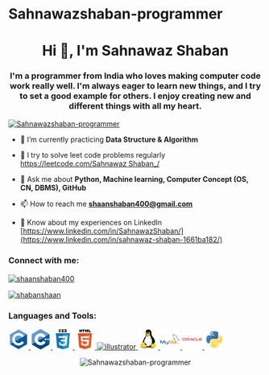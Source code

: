 # Sahnawazshaban-programmer

<h1 align="center">Hi 👋, I'm Sahnawaz Shaban</h1>
<h3 align="center">I'm a programmer from India who loves making computer code work really well. I'm always eager to learn new things, and I try to set a good example for others. I enjoy creating new and different things with all my heart.</h3>


<p align="left"> <a href="https://github.com/ryo-ma/github-profile-trophy"><img src="https://github-profile-trophy.vercel.app/?username=Sahnawazshaban-programmer" alt="Sahnawazshaban-programmer" /></a> </p>

- 🌱 I’m currently practicing **Data Structure & Algorithm**

- 📝 I try to solve leet code problems regularly [https://leetcode.com/Sahnawaz Shaban_/](https://leetcode.com/shaanshaban400/)

- 💬 Ask me about **Python, Machine learning, Computer Concept (OS, CN, DBMS), GitHub**

- 📫 How to reach me **shaanshaban400@gmail.com**

- 📄 Know about my experiences on LinkedIn [https://www.linkedin.com/in/SahnawazShaban/](https://www.linkedin.com/in/sahnawaz-shaban-1661ba182/)


<h3 align="left">Connect with me:</h3>
<p align="left">
<a href="https://leetcode.com/shaanshaban400/" target="blank"><img align="center" src="https://raw.githubusercontent.com/rahuldkjain/github-profile-readme-generator/master/src/images/icons/Social/leet-code.svg" alt="shaanshaban400" height="30" width="40" /></a>

<a href="https://instagram.com/shabanshaan" target="blank"><img align="center" src="https://raw.githubusercontent.com/rahuldkjain/github-profile-readme-generator/master/src/images/icons/Social/instagram.svg" alt="shabanshaan" height="30" width="40" /></a>

</p>

<h3 align="left">Languages and Tools:</h3>
<p align="left"> <a href="https://www.cprogramming.com/" target="_blank" rel="noreferrer"> <img src="https://raw.githubusercontent.com/devicons/devicon/master/icons/c/c-original.svg" alt="c" width="40" height="40"/> </a> <a href="https://www.w3schools.com/cpp/" target="_blank" rel="noreferrer"> <img src="https://raw.githubusercontent.com/devicons/devicon/master/icons/cplusplus/cplusplus-original.svg" alt="cplusplus" width="40" height="40"/> </a> <a href="https://www.w3schools.com/css/" target="_blank" rel="noreferrer"> <img src="https://raw.githubusercontent.com/devicons/devicon/master/icons/css3/css3-original-wordmark.svg" alt="css3" width="40" height="40"/> </a> <a href="https://www.w3.org/html/" target="_blank" rel="noreferrer"> <img src="https://raw.githubusercontent.com/devicons/devicon/master/icons/html5/html5-original-wordmark.svg" alt="html5" width="40" height="40"/> </a> <a href="https://www.adobe.com/in/products/illustrator.html" target="_blank" rel="noreferrer"> <img src="https://www.vectorlogo.zone/logos/adobe_illustrator/adobe_illustrator-icon.svg" alt="illustrator" width="40" height="40"/> </a> <a href="https://www.linux.org/" target="_blank" rel="noreferrer"> <img src="https://raw.githubusercontent.com/devicons/devicon/master/icons/linux/linux-original.svg" alt="linux" width="40" height="40"/> </a> <a href="https://www.mysql.com/" target="_blank" rel="noreferrer"> <img src="https://raw.githubusercontent.com/devicons/devicon/master/icons/mysql/mysql-original-wordmark.svg" alt="mysql" width="40" height="40"/> </a> <a href="https://www.oracle.com/" target="_blank" rel="noreferrer"> <img src="https://raw.githubusercontent.com/devicons/devicon/master/icons/oracle/oracle-original.svg" alt="oracle" width="40" height="40"/> </a> <a href="https://www.python.org" target="_blank" rel="noreferrer"> <img src="https://raw.githubusercontent.com/devicons/devicon/master/icons/python/python-original.svg" alt="python" width="40" height="40"/> </a> </p>



<p align="center"><img  src="https://github-readme-streak-stats.herokuapp.com/?user=Sahnawazshaban-programmer&" alt="Sahnawazshaban-programmer" /></p>
